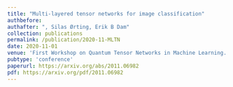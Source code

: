 ```yaml
---
title: "Multi-layered tensor networks for image classification"
authbefore:
authafter: ", Silas Ørting, Erik B Dam"
collection: publications
permalink: /publication/2020-11-MLTN
date: 2020-11-01
venue: 'First Workshop on Quantum Tensor Networks in Machine Learning. In conjunction with 34th NeurIPS, 2020.'
pubtype: 'conference'
paperurl: https://arxiv.org/abs/2011.06982
pdf: https://arxiv.org/pdf/2011.06982
---
```

